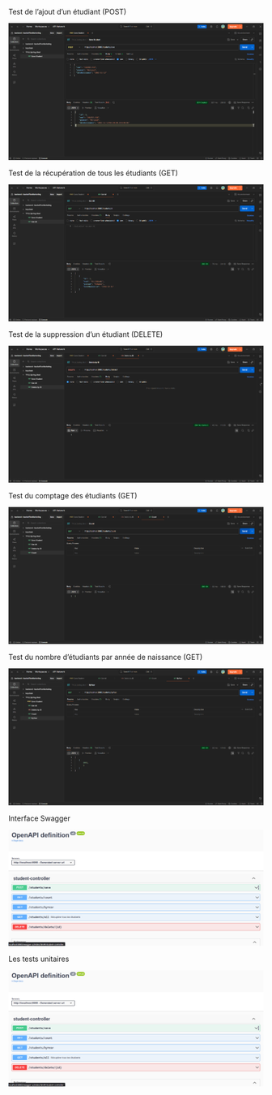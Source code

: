 Test de l’ajout d’un étudiant (POST)

![TP6-T1.png](images/TP6-T1.png)

Test de la récupération de tous les étudiants (GET)

![TP6-T2.png](images/TP6-T2.png)

Test de la suppression d’un étudiant (DELETE)

![TP6-T3.png](images/TP6-T3.png)

Test du comptage des étudiants (GET)

![TP6-T4.png](images/TP6-T4.png)

Test du nombre d’étudiants par année de naissance (GET)

![TP6-T5.png](images/TP6-T5.png)

Interface Swagger

![TP6-Swager-Interface.png](images/TP6-Swager-Interface.png)

Les tests unitaires

![TP6-Swager-Interface.png](images/TP6-Swager-Interface.png)
